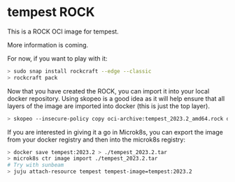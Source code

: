 # tempest ROCK

This is a ROCK OCI image for tempest.

More information is coming.

For now, if you want to play with it:

```bash
> sudo snap install rockcraft --edge --classic
> rockcraft pack
```

Now that you have created the ROCK, you can import it into
your local docker repository. Using skopeo is a good idea as
it will help ensure that all layers of the image are imported
into docker (this is just the top layer).

```bash
> skopeo --insecure-policy copy oci-archive:tempest_2023.2_amd64.rock docker-daemon:tempest:2023.2
```

If you are interested in giving it a go in Microk8s, you can
export the image from your docker registry and then into the
microk8s registry:

```bash
> docker save tempest:2023.2 > ./tempest_2023.2.tar
> microk8s ctr image import ./tempest_2023.2.tar
# Try with sunbeam
> juju attach-resource tempest tempest-image=tempest:2023.2
```
